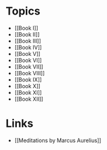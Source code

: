 # Topics
* [[Book I]]
* [[Book II]]
* [[Book III]]
* [[Book IV]]
* [[Book V]]
* [[Book VI]]
* [[Book VII]]
* [[Book VIII]]
* [[Book IX]]
* [[Book X]]
* [[Book XI]]
* [[Book XII]]

# Links
* [[Meditations by Marcus Aurelius]]
